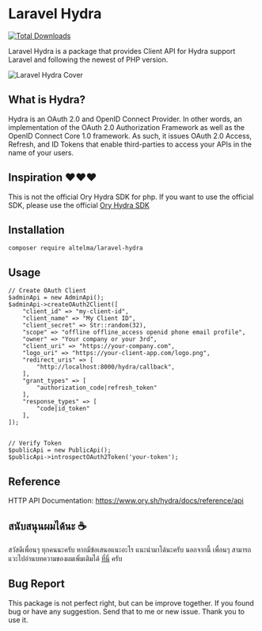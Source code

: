 # Laravel Hydra
[![Total Downloads](https://poser.pugx.org/ALTELMA/laravel-hydra/d/total.svg)](https://packagist.org/packages/altelma/laravel-hydra)

Laravel Hydra is a package that provides Client API for Hydra support Laravel and following the newest of PHP version.

![Laravel Hydra Cover](https://user-images.githubusercontent.com/4938568/153674325-d98af9de-cd43-46de-a4ca-34b1b5935aa2.jpg)

## What is Hydra?
Hydra is an OAuth 2.0 and OpenID Connect Provider. In other words, an implementation of the OAuth 2.0 Authorization Framework as well as the OpenID Connect Core 1.0 framework. As such, it issues OAuth 2.0 Access, Refresh, and ID Tokens that enable third-parties to access your APIs in the name of your users.

## Inspiration ❤️❤️❤️
This is not the official Ory Hydra SDK for php.
If you want to use the official SDK, please use the official [Ory Hydra SDK](https://github.com/ory/hydra-client-php)

## Installation
``
composer require altelma/laravel-hydra
``

## Usage
```
// Create OAuth Client
$adminApi = new AdminApi();
$adminApi->createOAuth2Client([
    "client_id" => "my-client-id",
    "client_name" => "My Client ID",
    "client_secret" => Str::random(32),
    "scope" => "offline offline_access openid phone email profile",
    "owner" => "Your company or your 3rd",
    "client_uri" => "https://your-company.com",
    "logo_uri" => "https://your-client-app.com/logo.png",
    "redirect_uris" => [
        "http://localhost:8000/hydra/callback",
    ],
    "grant_types" => [
        "authorization_code|refresh_token"
    ],
    "response_types" => [
        "code|id_token"
    ],
]);


// Verify Token
$publicApi = new PublicApi();
$publicApi->introspectOAuth2Token('your-token');
```

## Reference
HTTP API Documentation: https://www.ory.sh/hydra/docs/reference/api

## สนับสนุนผมได้นะ ☕
สวัสดีเพื่อนๆ ทุกคนนะครับ หากมีข้อเสนอแนะอะไร แนะนำมาได้นะครับ 
นอกจากนี้ เพื่อนๆ สามารถแวะไปอ่านบทความของผมเพิ่มเติมได้ [ที่นี่](https://medium.com/@altelma) ครับ

## Bug Report
This package is not perfect right, but can be improve together. If you found bug or have any suggestion. Send that to me or new issue. Thank you to use it.
